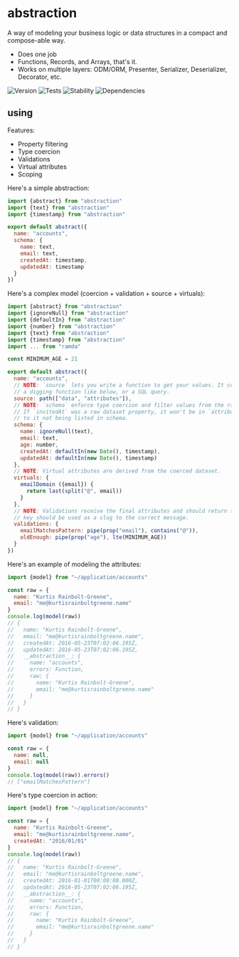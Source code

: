 # abstraction

A way of modeling your business logic or data structures in a compact and compose-able way.

  - Does one job
  - Functions, Records, and Arrays, that's it.
  - Works on multiple layers: ODM/ORM, Presenter, Serializer, Deserializer, Decorator, etc.

![Version][BADGE_VERSION]
![Tests][BADGE_TRAVIS]
![Stability][BADGE_STABILITY]
![Dependencies][BADGE_DEPENDENCY]


## using

Features:

  - Property filtering
  - Type coercion
  - Validations
  - Virtual attributes
  - Scoping

Here's a simple abstraction:

``` javascript
import {abstract} from "abstraction"
import {text} from "abstraction"
import {timestamp} from "abstraction"

export default abstract({
  name: "accounts",
  schema: {
    name: text,
    email: text,
    createdAt: timestamp,
    updatedAt: timestamp
  }
})
```

Here's a complex model (coercion + validation + source + virtuals):

``` javascript
import {abstract} from "abstraction"
import {ignoreNull} from "abstraction"
import {defaultIn} from "abstraction"
import {number} from "abstraction"
import {text} from "abstraction"
import {timestamp} from "abstraction"
import ... from "ramda"

const MINIMUM_AGE = 21

export default abstract({
  name: "accounts",
  // NOTE: `source` lets you write a function to get your values. It could be
  // a digging function like below, or a SQL query.
  source: path(["data", "attributes"]),
  // NOTE: `schema` enforce type coercion and filter values from the raw dataset.
  // If `invitedAt` was a raw dataset property, it won't be in `attributes` due
  // to it not being listed in schema.
  schema: {
    name: ignoreNull(text),
    email: text,
    age: number,
    createdAt: defaultIn(new Date(), timestamp),
    updatedAt: defaultIn(new Date(), timestamp)
  },
  // NOTE: Virtual attributes are derived from the coerced dataset.
  virtuals: {
    emailDomain ({email}) {
      return last(split("@", email))
    }
  },
  // NOTE: Validations receive the final attributes and should return true. the
  // key should be used as a slug to the correct message.
  validations: {
    emailMatchesPattern: pipe(prop("email"), contains("@")),
    oldEnough: pipe(prop("age"), lte(MINIMUM_AGE))
  }
})
```

Here's an example of modeling the attributes:

``` javascript
import {model} from "~/application/accounts"

const raw = {
  name: "Kurtis Rainbolt-Greene",
  email: "me@kurtisrainboltgreene.name"
}
console.log(model(raw))
// {
//   name: "Kurtis Rainbolt-Greene",
//   email: "me@kurtisrainboltgreene.name",
//   createdAt: 2016-05-23T07:02:06.195Z,
//   updatedAt: 2016-05-23T07:02:06.195Z,
//   __abstraction__: {
//     name: "accounts",
//     errors: Function,
//     raw: {
//       name: "Kurtis Rainbolt-Greene",
//       email: "me@kurtisrainboltgreene.name"
//     }
//   }
// }
```

Here's validation:

``` javascript
import {model} from "~/application/accounts"

const raw = {
  name: null,
  email: null
}
console.log(model(raw)).errors()
// ["emailMatchesPattern"]
```

Here's type coercion in action:

``` javascript
import {model} from "~/application/accounts"

const raw = {
  name: "Kurtis Rainbolt-Greene",
  email: "me@kurtisrainboltgreene.name",
  createdAt: "2016/01/01"
}
console.log(model(raw))
// {
//   name: "Kurtis Rainbolt-Greene",
//   email: "me@kurtisrainboltgreene.name",
//   createdAt: 2016-01-01T00:00:00.000Z,
//   updatedAt: 2016-05-23T07:02:06.195Z,
//   __abstraction__: {
//     name: "accounts",
//     errors: Function,
//     raw: {
//       name: "Kurtis Rainbolt-Greene",
//       email: "me@kurtisrainboltgreene.name"
//     }
//   }
// }
```

[BADGE_TRAVIS]: https://img.shields.io/travis/krainboltgreene/abstraction.js.svg?maxAge=2592000&style=flat-square
[BADGE_VERSION]: https://img.shields.io/npm/v/abstraction.svg?maxAge=2592000&style=flat-square
[BADGE_STABILITY]: https://img.shields.io/badge/stability-strong-green.svg?maxAge=2592000&style=flat-square
[BADGE_DEPENDENCY]: https://img.shields.io/david/krainboltgreene/abstraction.js.svg?maxAge=2592000&style=flat-square

